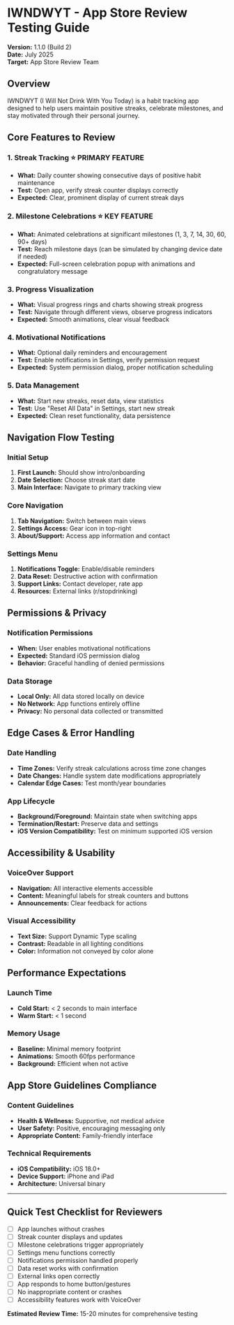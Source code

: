 # IWNDWYT - App Store Review Testing Guide

**Version:** 1.1.0 (Build 2)  
**Date:** July 2025  
**Target:** App Store Review Team

## Overview
IWNDWYT (I Will Not Drink With You Today) is a habit tracking app designed to help users maintain positive streaks, celebrate milestones, and stay motivated through their personal journey.

## Core Features to Review

### 1. **Streak Tracking** ⭐ PRIMARY FEATURE
- **What:** Daily counter showing consecutive days of positive habit maintenance
- **Test:** Open app, verify streak counter displays correctly
- **Expected:** Clear, prominent display of current streak days

### 2. **Milestone Celebrations** ⭐ KEY FEATURE  
- **What:** Animated celebrations at significant milestones (1, 3, 7, 14, 30, 60, 90+ days)
- **Test:** Reach milestone days (can be simulated by changing device date if needed)
- **Expected:** Full-screen celebration popup with animations and congratulatory message

### 3. **Progress Visualization**
- **What:** Visual progress rings and charts showing streak progress
- **Test:** Navigate through different views, observe progress indicators
- **Expected:** Smooth animations, clear visual feedback

### 4. **Motivational Notifications** 
- **What:** Optional daily reminders and encouragement
- **Test:** Enable notifications in Settings, verify permission request
- **Expected:** System permission dialog, proper notification scheduling

### 5. **Data Management**
- **What:** Start new streaks, reset data, view statistics  
- **Test:** Use "Reset All Data" in Settings, start new streak
- **Expected:** Clean reset functionality, data persistence

## Navigation Flow Testing

### Initial Setup
1. **First Launch:** Should show intro/onboarding
2. **Date Selection:** Choose streak start date
3. **Main Interface:** Navigate to primary tracking view

### Core Navigation
1. **Tab Navigation:** Switch between main views
2. **Settings Access:** Gear icon in top-right
3. **About/Support:** Access app information and contact

### Settings Menu
1. **Notifications Toggle:** Enable/disable reminders
2. **Data Reset:** Destructive action with confirmation
3. **Support Links:** Contact developer, rate app
4. **Resources:** External links (r/stopdrinking)

## Permissions & Privacy

### Notification Permissions
- **When:** User enables motivational notifications
- **Expected:** Standard iOS permission dialog
- **Behavior:** Graceful handling of denied permissions

### Data Storage
- **Local Only:** All data stored locally on device
- **No Network:** App functions entirely offline
- **Privacy:** No personal data collected or transmitted

## Edge Cases & Error Handling

### Date Handling
- **Time Zones:** Verify streak calculations across time zone changes  
- **Date Changes:** Handle system date modifications appropriately
- **Calendar Edge Cases:** Test month/year boundaries

### App Lifecycle
- **Background/Foreground:** Maintain state when switching apps
- **Termination/Restart:** Preserve data and settings
- **iOS Version Compatibility:** Test on minimum supported iOS version

## Accessibility & Usability

### VoiceOver Support
- **Navigation:** All interactive elements accessible
- **Content:** Meaningful labels for streak counters and buttons
- **Announcements:** Clear feedback for actions

### Visual Accessibility  
- **Text Size:** Support Dynamic Type scaling
- **Contrast:** Readable in all lighting conditions
- **Color:** Information not conveyed by color alone

## Performance Expectations

### Launch Time
- **Cold Start:** < 2 seconds to main interface
- **Warm Start:** < 1 second

### Memory Usage
- **Baseline:** Minimal memory footprint
- **Animations:** Smooth 60fps performance
- **Background:** Efficient when not active

## App Store Guidelines Compliance

### Content Guidelines
- **Health & Wellness:** Supportive, not medical advice
- **User Safety:** Positive, encouraging messaging only
- **Appropriate Content:** Family-friendly interface

### Technical Requirements
- **iOS Compatibility:** iOS 18.0+
- **Device Support:** iPhone and iPad
- **Architecture:** Universal binary

---

## Quick Test Checklist for Reviewers

- [ ] App launches without crashes
- [ ] Streak counter displays and updates
- [ ] Milestone celebrations trigger appropriately  
- [ ] Settings menu functions correctly
- [ ] Notifications permission handled properly
- [ ] Data reset works with confirmation
- [ ] External links open correctly
- [ ] App responds to home button/gestures
- [ ] No inappropriate content or crashes
- [ ] Accessibility features work with VoiceOver

**Estimated Review Time:** 15-20 minutes for comprehensive testing